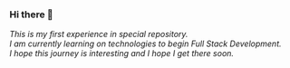 ### Hi there 👋

*This is my first experience in special repository. <br >
I am currently learning on technologies to begin Full Stack Development. <br >
I hope this journey is interesting and I hope I get there soon.*
